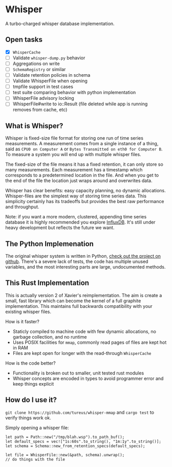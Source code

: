 Whisper
=====

A turbo-charged whisper database implementation.

Open tasks
----

 - [x] `WhisperCache`
 - [ ] Validate `whisper-dump.py` behavior
 - [ ] Aggregations on write
 - [ ] `SchemaRegistry` or similar
 - [ ] Validate retention policies in schema
 - [ ] Validate WhisperFile when opening
 - [ ] tmpfile support in test cases
 - [ ] test suite comparing behavior with python implementation
 - [ ] WhisperFile advisory locking
 - [ ] WhisperFile#write to io::Result (file deleted while app is running removes from cache, etc)

What is Whisper?
----

Whisper is fixed-size file format for storing one run of time series measurements. A measurement comes from a single instance of a thing, said as `CPU0 on Computer A` or `Bytes Transmitted on eth0 for Computer B`. To measure a system you will end up with multiple whisper files.

The fixed-size of the file means it has a fixed retention, it can only store so many measurements. Each measurement has a timestamp which corresponds to a predetermined location in the file. And when you get to the end of the file the location just wraps around and overwrites data.

Whisper has clear benefits: easy capacity planning, no dynamic allocations. Whisper-files are the simplest way of storing time series data. This simplicity certainly has its tradeoffs but provides the best raw performance and throughput.

Note: if you want a more modern, clustered, appending time series database it is highly recommended you explore [InfluxDB](https://www.influxdb.org/). It's still under heavy development but reflects the future we want.

The Python Implemenation
---

The original whisper system is written in Python, [check out the project on github](https://github.com/graphite-project/whisper). There's a severe lack of tests, the code has multiple unused variables, and the most interesting parts are large, undocumented methods.

This Rust Implementation
---

This is actually version 2 of Xavier's reimplementation. The aim is create a small, fast library which can become the kernel of a full graphite implementation. This maintains full backwards compatibility with your existing whisper files.

How is it faster?

 - Staticly compiled to machine code with few dynamic allocations, no garbage collection, and no runtime
 - Uses POSIX facilities for `mmap`, commonly read pages of files are kept hot in RAM
 - Files are kept open for longer with the read-through `WhisperCache`

How is the code better?

 - Functionality is broken out to smaller, unit tested rust modules
 - Whisper concepts are encoded in types to avoid programmer error and keep things explicit

How do I use it?
----

`git clone https://github.com/tureus/whisper-mmap` and `cargo test` to verify things work ok.

Simply opening a whisper file:

```
let path = Path::new("/tmp/blah.wsp").to_path_buf();
let default_specs = vec!["1s:60s".to_string(), "1m:1y".to_string()];
let schema = Schema::new_from_retention_specs(default_specs);

let file = WhisperFile::new(&path, schema).unwrap();
// do things with the file
```
